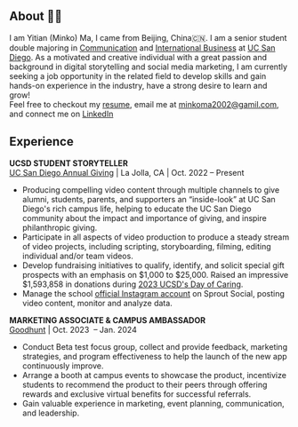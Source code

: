 ## About 👋🏼
I am Yitian (Minko) Ma, I came from Beijing, China🇨🇳. I am a senior student double majoring in [Communication](https://communication.ucsd.edu/) and [International Business](https://isp.ucsd.edu/) at [UC San Diego](https://ucsd.edu/). 
As a motivated and creative individual with a great passion and background in digital storytelling and social media marketing, I am currently seeking a job opportunity in the related field to develop skills and gain hands-on experience in the industry, have a strong desire to learn and grow! <br>
Feel free to checkout my [resume](https://docs.google.com/document/d/1oiS40n4E6xrcNJoNwyxmOWYLj2h-8s7bKufqQRAZhfU/edit), email me at minkoma2002@gamil.com, and connect me on [LinkedIn](https://www.linkedin.com/in/minko-ma-281519255/)

## Experience 
**UCSD STUDENT STORYTELLER** <br>
[UC San Diego Annual Giving](https://giving.ucsd.edu/) | La Jolla, CA | Oct. 2022 – Present
* Producing compelling video content through multiple channels to give alumni, students, parents, and supporters an “inside-look” at UC San Diego's rich campus life, helping to educate the UC San Diego community about the impact and importance of giving, and inspire philanthropic giving.
* Participate in all aspects of video production to produce a steady stream of video projects, including scripting, storyboarding, filming, editing individual and/or team videos.
* Develop fundraising initiatives to qualify, identify, and solicit special gift prospects with an emphasis on $1,000 to $25,000. Raised an impressive $1,593,858 in donations during [2023 UCSD's Day of Caring](https://ucare.ucsd.edu/pages/home-2308).
* Manage the school [official Instagram account](https://www.instagram.com/ucsdstorytellers) on Sprout Social, posting video content, monitor and analyze data.

**MARKETING ASSOCIATE & CAMPUS AMBASSADOR**<br>
[Goodhunt](https://www.goodhunt.com/gh-page/home#about) | Oct. 2023  – Jan. 2024
* Conduct Beta test focus group, collect and provide feedback, marketing strategies, and program effectiveness to help the launch of the new app continuously improve.
* Arrange a booth at campus events to showcase the product, incentivize students to recommend the product to their peers through offering rewards and exclusive virtual benefits for successful referrals.
* Gain valuable experience in marketing, event planning, communication, and leadership.